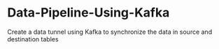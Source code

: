 # Data-Pipeline-Using-Kafka
Create a data tunnel using Kafka to synchronize the data in source and destination tables
